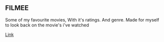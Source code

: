 ## FILMEE 
Some of my favourite movies, With it's ratings. And genre. 
Made for myself to look back on the movie's i've watched

[Link](https://mrafilmee.netlify.app/)
